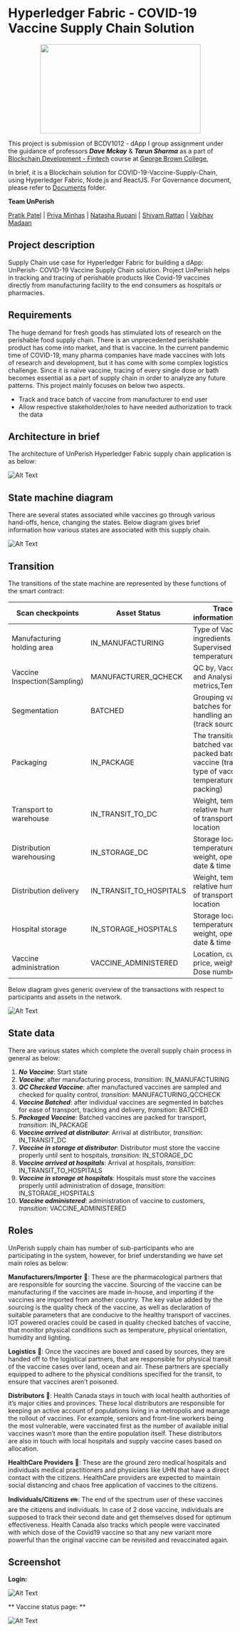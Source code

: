 #                                                     Hyperledger Fabric - COVID-19 Vaccine Supply Chain Solution

   
<p align="center">
  <img width="360" height="200" src="https://github.com/pratikit007/dAppI-Group_Project-COVID-19_Vaccine_Supply_Chain/blob/master/Images/Unperish_logo.PNG">
</p>


This project is submission of  BCDV1012 - dApp I group assignment under the guidance of professors **_Dave Mckay_** & **_Tarun Sharma_** as a part of [Blockchain Development - Fintech](https://www.georgebrown.ca/programs/blockchain-development-program-t175) course at [George Brown College.  
](https://www.georgebrown.ca/)

In brief, it is a Blockchain solution for COVID-19-Vaccine-Supply-Chain, using Hyperledger Fabric, Node.js and ReactJS. For Governance document, please refer to [Documents](https://github.com/pratikit007/dAppI-Group_Project-COVID-19_Vaccine_Supply_Chain/tree/master/Documents) folder.

**Team UnPerish**

   [Pratik Patel](https://github.com/pratikit007) | [Priya Minhas](https://github.com/priyaminhas) | [Natasha Rupani](https://github.com/natasha-rupani) | [Shivam Rattan](https://github.com/shivamrulz) | [Vaibhav Madaan](url)

## Project description

Supply Chain use case for Hyperledger Fabric for building a dApp:  UnPerish- COVID-19 Vaccine Supply Chain solution. Project UnPerish helps in tracking and tracing of perishable products like Covid-19 vaccines directly from manufacturing facility to the end consumers as hospitals or pharmacies.

## Requirements

The huge demand for fresh goods has stimulated lots of research on the perishable food supply chain. There is an unprecedented perishable product has come into market, and that is vaccine. In the current pandemic time of COVID-19, many pharma companies have made vaccines with lots of research and development, but it has come with some complex logistics challenge. Since it is naïve vaccine, tracing of every single dose or bath becomes essential as a part of supply chain in order to analyze any future patterns. This project mainly focuses on below two aspects.


-	Track and trace batch of vaccine from manufacturer to end user
-	Allow respective stakeholder/roles to have needed authorization to track the data

## Architecture in brief

The architecture of UnPerish Hyperledger Fabric supply chain application is as below:

![Alt Text](https://github.com/pratikit007/dAppI-Group_Project-COVID-19_Vaccine_Supply_Chain/blob/master/Images/VC_Tracebility.png)

## State machine diagram

There are several states associated while vaccines go through various hand-offs, hence, changing the states. Below diagram gives brief information how various states are associated with this supply chain.

 ![Alt Text](https://github.com/pratikit007/dAppI-Group_Project-COVID-19_Vaccine_Supply_Chain/blob/master/Images/StateMachineDiagram.jpg)
 
## Transition 

The transitions of the state machine are represented by these functions of the smart contract:

| Scan checkpoints | Asset Status | Traceability information/Comments |
| --- | --- | --- |
| Manufacturing holding area | IN_MANUFACTURING | Type of Vaccine, ingredients used, Supervised by, storage temperature |
| Vaccine Inspection(Sampling) | MANUFACTURER_QCHECK | QC by, Vaccine Sealing and Analysis metrics,Temperature |
| Segmentation | BATCHED | Grouping vaccines in batches for further handling and delivery (track source ID) |
| Packaging | IN_PACKAGE | The transition from batched vaccine to packed batches of vaccine (track weight, type of vaccine, temperature, date of packing) |
| Transport to warehouse | IN_TRANSIT_TO_DC | Weight, temperature, relative humidity, mode of transport, current location |
| Distribution warehousing | IN_STORAGE_DC | Storage location, temperature, humidity, weight, operator ID, date & time |
| Distribution delivery | IN_TRANSIT_TO_HOSPITALS | Weight, temperature, relative humidity, mode of transport, current location |
| Hospital storage | IN_STORAGE_HOSPITALS | Storage location, temperature, humidity, weight, operator ID, date & time  |
| Vaccine administration | VACCINE_ADMINISTERED | Location, customer ID, price, weight, cashier, Dose number |



Below diagram gives generic overview of the transactions with respect to participants and assets in the network. 

 ![Alt Text](https://github.com/pratikit007/dAppI-Group_Project-COVID-19_Vaccine_Supply_Chain/blob/master/Images/Network_Components.png)

   
## State data 

There are various states which complete the overall supply chain process in general as below:


1. **_No Vaccine_**: Start state
2.	**_Vaccine_**: after manufacturing process, _transition_: IN_MANUFACTURING
3.	**_QC Checked Vaccine_**: after manufactured vaccines are sampled and checked for quality control, _transition_: MANUFACTURING_QCCHECK
4.	**_Vaccine Batched_**: after individual vaccines are segmented in batches for ease of transport, tracking and delivery, _transition_: BATCHED
5.	**_Packaged Vaccine_**: Batched vaccines are packed for transport, _transition_: IN_PACKAGE
6.	**_Vaccine arrived at distributor_**: Arrival at distributor, _transition_: IN_TRANSIT_DC
7.	**_Vaccine in storage at distributor_**: Distributor must store the vaccine properly until sent to hospitals, _transition_: IN_STORAGE_DC
8.	**_Vaccine arrived at hospitals_**: Arrival at hospitals, _transition_: IN_TRANSIT_TO_HOSPITALS
9.	**_Vaccine in storage at hospitals_**: Hospitals must store the vaccines properly until administration of dosage, _transition_: IN_STORAGE_HOSPITALS
10. **_Vaccine administered_**: administration of vaccine to customers, _transition_: VACCINE_ADMINISTERED

## Roles 

UnPerish supply chain has number of sub-participants who are participating in the system, however, for brief understanding we have set main roles as below: 

**Manufacturers/Importer** :syringe:: These are the pharmacological partners that are responsible for sourcing the vaccine. Sourcing of the vaccine can be manufacturing if the vaccines are made in-house, and importing if the vaccines are imported from another country. The key value added by the sourcing is the quality check of the vaccine, as well as declaration of suitable parameters that are conducive to the healthy transport of vaccines. IOT powered oracles could be cased in quality checked batches of vaccine, that monitor physical conditions such as temperature, physical orientation, humidity and lighting.

**Logistics** :truck:: Once the vaccines are boxed and cased by sources, they are handed off to the logistical partners, that are responsible for physical transit of the vaccine cases over land, ocean and air. These partners are specially equipped to adhere to the physical conditions specified for the transit, to ensure that vaccines aren’t poisoned.

**Distributors**  🏬: Health Canada stays in touch with local health authorities of it’s major cities and provinces. These local distributors are responsible for keeping an active account of populations living in a metropolis and manage the rollout of vaccines. For example, seniors and front-line workers being the most vulnerable, were vaccinated first as the number of available initial vaccines wasn’t more than the entire population itself. These distributors are also in touch with local hospitals and supply vaccine cases based on allocation.

**HealthCare Providers**  :hospital:: These are the ground zero medical hospitals and individuals medical practitioners and physicians like UHN that have a direct contact with the citizens. HealthCare providers are expected to maintain social distancing and chaos free application of vaccines to the citizens.

**Individuals/Citizens** :family:: The end of the spectrum user of these vaccines are the citizens and individuals. In case of 2 dose vaccine, individuals are supposed to track their second date and get themselves dosed for optimum effectiveness. Health Canada also tracks which people were vaccinated with which dose of the Covid19 vaccine so that any new variant more powerful than the original vaccine can be revisited and revaccinated again.

## Screenshot

**Login:**

 ![Alt Text](https://github.com/pratikit007/dAppI-Group_Project-COVID-19_Vaccine_Supply_Chain/blob/master/Images/login.png)
 
** Vaccine status page: **
 
 ![Alt Text](https://github.com/pratikit007/dAppI-Group_Project-COVID-19_Vaccine_Supply_Chain/blob/master/Images/vaccines.png)



